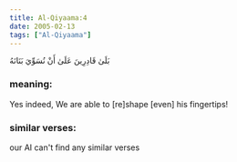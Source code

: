 ```yaml
---
title: Al-Qiyaama:4
date: 2005-02-13
tags: ["Al-Qiyaama"]
---
```

بَلَىٰ قَادِرِينَ عَلَىٰ أَنْ نُسَوِّيَ بَنَانَهُ
### meaning: 
Yes indeed, We are able to [re]shape [even] his fingertips!
### similar verses: 

our AI can't find any similar verses




